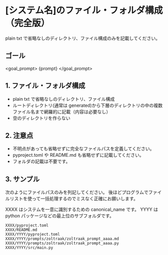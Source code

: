 # [システム名]のファイル・フォルダ構成（完全版）

plain txt で省略なしのディレクトリ、ファイル構成のみを記載してください。

## ゴール

<goal_prompt>
{prompt}
</goal_prompt>

## 1. ファイル・フォルダ構成

- plain txt で省略なしのディレクトリ、ファイル構成
- ルートディレクトリ(通常は generated)から下層のディレクトリの中の複数ファイル名まで網羅的に記載（内容は必要なし）
- 空のディレクトリを作らない

## 2. 注意点

- 不明点があっても省略せずに完全なファイルパスを定義してください。
- pyproject.toml や README.md も省略せずに記載してください。
- フォルダの記載は不要です。

## 3. サンプル

次のようにファイルパスのみを列記してください。
後ほどプログラムでファイルリストを使って一括処理するのでミスなく正確にお願いします。

XXXX はシステムを一意に識別するための canonical_name です。
YYYY は python パッケージなどの最上位のサブフォルダです。

```plaintext
XXXX/pyproject.toml
XXXX/README.md
XXXX/YYYY/pyproject.toml
XXXX/YYYY/prompts/zoltraak/zoltraak_prompt_aaaa.md
XXXX/YYYY/prompts/zoltraak/zoltraak_prompt_aaaa.py
XXXX/YYYY/src/main.py
```
